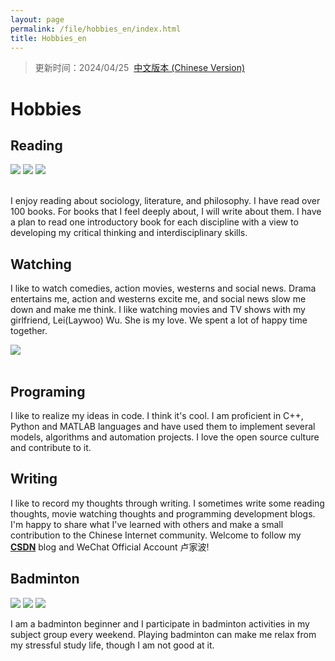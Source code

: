 ```yaml
---
layout: page
permalink: /file/hobbies_en/index.html
title: Hobbies_en
---
```


> 更新时间：2024/04/25&nbsp;  [中文版本 (Chinese Version)](https://lujiabo98.github.io/hobbies/)

# Hobbies

## Reading

<div class="third">
<img src="https://lujiabo98.github.io/images/hobbies/book1.jpg">
<img src="https://lujiabo98.github.io/images/hobbies/book2.jpg">
<img src="https://lujiabo98.github.io/images/hobbies/book3.jpg">
</div>


<br>I enjoy reading about sociology, literature, and philosophy. I have read over 100 books. For books that I feel deeply about, I will write about them. I have a plan to read one introductory book for each discipline with a view to developing my critical thinking and interdisciplinary skills.

## Watching

I like to watch comedies, action movies, westerns and social news. Drama entertains me, action and westerns excite me, and social news slow me down and make me think. I like watching movies and TV shows with my girlfriend, Lei(Laywoo) Wu. She is my love. We spent a lot of happy time together.

<div>
<img src="https://lujiabo98.github.io/images/Laywoo.jpg">
</div>


<br>

## Programing

I like to realize my ideas in code. I think it's cool. I am proficient in C++, Python and MATLAB languages and have used them to implement several models, algorithms and automation projects. I love the open source culture and contribute to it.

## Writing

I like to record my thoughts through writing. I sometimes write some reading thoughts, movie watching thoughts and programming development blogs. I'm happy to share what I've learned with others and make a small contribution to the Chinese Internet community.  Welcome to follow my [**CSDN**](https://blog.csdn.net/weixin_43012724?type=blog) blog and WeChat Official Account 卢家波!

## Badminton

<div class="third">
<img src="https://lujiabo98.github.io/images/hobbies/badminton1.jpg">
<img src="https://lujiabo98.github.io/images/hobbies/badminton2.jpg">
<img src="https://lujiabo98.github.io/images/hobbies/badminton3.jpg">
</div>

I am a badminton beginner and I participate in badminton activities in my subject group every weekend. Playing badminton can make me relax from my stressful study life, though I am not good at it.



